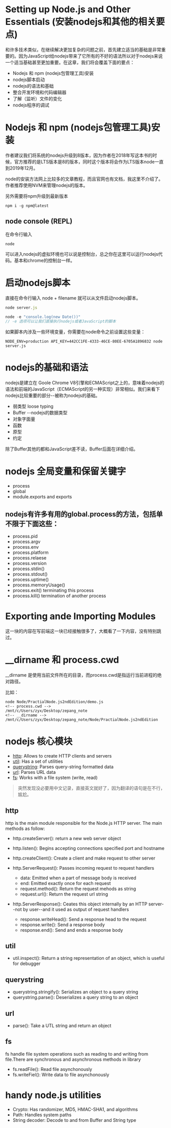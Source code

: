 # Setting up Node.js and Other Essentials (安装nodejs和其他的相关要点)

和许多技术类似，在继续解决更加复杂的问题之前，首先建立适当的基础是非常重要的。因为JavaScript给nodejs带来了它所有的不好的语法所以对于nodejs来说一个适当基础甚至更加重要。在这章，我们将会覆盖下面的要点：

* Nodejs 和 npm (nodejs包管理工具)安装
* nodejs脚本启动
* nodejs的语法和基础
* 整合开发环境和代码编辑器
* 了解（监听）文件的变化
* nodejs程序的调试

# Nodejs 和 npm (nodejs包管理工具)安装

作者建议我们将系统的nodejs升级到8版本，因为作者在2018年写这本书的时候，官方推荐的是LTS版本是8的版本，同时这个版本将会作为LTS版本node一直到2019年12月。

node的安装方法网上比较多的文章教程，而且官网也有文档，我这里不介绍了。作者推荐使用NVM来管理nodejs的版本。

另外需要将npm升级到最新版本
~~~shell
npm i -g npm@latest
~~~

## node console (REPL)

在命令行输入
~~~
node
~~~
可以进入nodejs的虚拟环境也可以说是控制台，总之你在这里可以运行nodejs代码。基本和chrome的控制台一样。

# 启动nodejs脚本
直接在命令行输入 node + filename 就可以从文件启动nodejs脚本。
~~~js
node server.js

node -e "console.log(new Date())"
// -e 选项可以让我们直接执行nodejs或者JavaScript的脚本
~~~ 
如果脚本内涉及一些环境变量，你需要在node命令之前设置这些变量：
~~~
NODE_ENV=production API_KEY=442CC1FE-4333-46CE-80EE-6705A1896832 node server.js
~~~

# nodejs的基础和语法
nodejs是建立在 Goole Chrome V8引擎和ECMAScript之上的，意味着nodejs的语法和前端的JavaScript（ECMAScript的另一种实现）非常相似。我们来看下nodejs比较重要的部分--被称为nodejs的基础。

* 弱类型 loose typing
* Buffer --nodejs的数据类型
* 对象字面量
* 函数
* 原型
* 约定

除了Buffer其他的都和JavaScript差不读，Buffer后面在详细介绍。

# nodejs 全局变量和保留关键字

* process
* global
* module.exports and exports

## nodejs有许多有用的global.process的方法，包括单不限于下面这些：

* process.pid 
* process.argv
* process.env
* process.platform
* process.relaese
* process.version
* process.stdin()
* process.stdout()
* process.uptime()
* process.memoryUsage() 
* process.exit() terminating this process
* process.kill() termination of another process

# Exporting ande Importing Modules

这一块的内容在写前端这一块已经接触很多了，大概看了一下内容，没有特别跳过。

# __dirname 和 process.cwd

__dirname 是使用当前文件所在的目录，而process.cwd是指运行当前进程的绝对路径。

比如：
~~~
node Node/PractialNode.js2ndEdition/demo.js
<!-- process.cwd -->
/mnt/c/Users/zyx/Desktop/zepang_note 
<!-- __dirname -->
/mnt/c/Users/zyx/Desktop/zepang_note/Node/PractialNode.js2ndEdition
~~~

# nodejs 核心模块

* [http](http://nodejs.org/api/http.html#http_http): Allows to create HTTP clients and servers
* [util](http://nodejs.org/api/util.html): Has a set of utilities
* [querystring](http://nodejs.org/api/querystring.html): Parses query-string formatted data
* [url](http://nodejs.org/api/url.html): Parses URL data
* [fs](http://nodejs.org/api/fs.html): Works with a file system (write, read)

> 突然发现没必要用中文记录，直接英文就好了，因为翻译的语句是在不行，尴尬。

## http

http is the main module responsible for the Node.js HTTP server. The main methods as follow:

* http.createServer(): return a new web server object
* http.listen(): Begins accepting connections specified port and hostname
* http.createClient(): Create a client and make request to other server
* http.ServerRequest(): Passes incoming request to request handlers

  * data: Emitted when a part of message body is received
  * end: Emitted exactly once for each request
  * request.method(): Return the request mehods as string
  * request.url(): Return the request url string

* http.ServerResponse(): Ceates this object internally by an HTTP server--not by user--and it used as output of request handlers

  * response.writeHead(): Send a response head to the request
  * response.write(): Send a response body
  * response.end(): Send and ends a response body

## util

* util.inspect(): Return a string representation of an object, which is useful for debugger

## querystring

* querystring.stringify(): Serializes an object to a query string
* querystring.parse(): Deserializes a query string to an object

## url

* parse(): Take a UTL string and return an object

## fs

fs handle file system operations such as reading to and writing from file.There are synchronous and asynchronous methods in library

* fs.readFile(): Read file asynchonously
* fs.writeFiel(): Write data to file asynchonously

# handy node.js utilities

* Crypto: Has randomizer, MD5, HMAC-SHA1, and algorithms
* Path: Handles system paths
* String decoder: Decode to and from Buffer and String type

